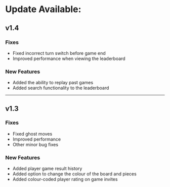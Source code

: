 # Update Available:
## v1.4
### Fixes
- Fixed incorrect turn switch before game end
- Improved performance when viewing the leaderboard

### New Features
- Added the ability to replay past games
- Added search functionality to the leaderboard
  
---
## v1.3
### Fixes
- Fixed ghost moves
- Improved performance
- Other minor bug fixes

### New Features
- Added player game result history
- Added option to change the colour of the board and pieces
- Added colour-coded player rating on game invites
